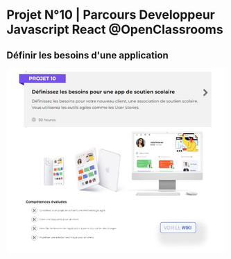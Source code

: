 # Projet N°10 | Parcours Developpeur Javascript React @OpenClassrooms

## Définir les besoins d'une application 


[![more info button](https://github.com/antoineThomasCode/AntoineThomas_P10_20031022/blob/main/images/home-read-me.jpg)](https://github.com/antoineThomasCode/AntoineThomas_P10_20031022/wiki/)

